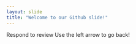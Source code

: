```yaml
---
layout: slide
title: "Welcome to our Github slide!"
---
```

Respond to review
Use the left arrow to go back!
